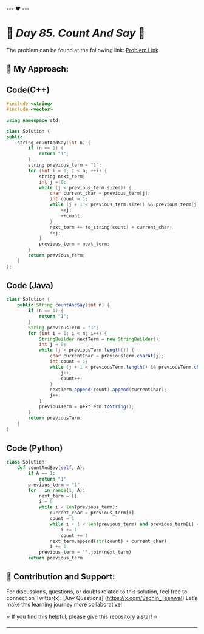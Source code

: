 --- ❤️ ---

# 🚀 _Day 85. Count And Say_ 🧠


The problem can be found at the following link: [Problem Link](https://www.interviewbit.com/problems/count-and-say/)

## 🎯 **My Approach:**


## Code(C++)
```cpp
#include <string>
#include <vector>

using namespace std;

class Solution {
public:
    string countAndSay(int n) {
        if (n == 1) {
            return "1";
        }
        string previous_term = "1";
        for (int i = 1; i < n; ++i) {
            string next_term;
            int j = 0;
            while (j < previous_term.size()) {
                char current_char = previous_term[j];
                int count = 1;
                while (j + 1 < previous_term.size() && previous_term[j] == previous_term[j + 1]) {
                    ++j;
                    ++count;
                }
                next_term += to_string(count) + current_char;
                ++j;
            }
            previous_term = next_term;
        }
        return previous_term;
    }
};
```

## Code (Java)

```java
class Solution {
    public String countAndSay(int n) {
        if (n == 1) {
            return "1";
        }
        String previousTerm = "1";
        for (int i = 1; i < n; i++) {
            StringBuilder nextTerm = new StringBuilder();
            int j = 0;
            while (j < previousTerm.length()) {
                char currentChar = previousTerm.charAt(j);
                int count = 1;
                while (j + 1 < previousTerm.length() && previousTerm.charAt(j) == previousTerm.charAt(j + 1)) {
                    j++;
                    count++;
                }
                nextTerm.append(count).append(currentChar);
                j++;
            }
            previousTerm = nextTerm.toString();
        }
        return previousTerm;
    }
}
```

## Code (Python)

```python
class Solution:
    def countAndSay(self, A):
        if A == 1:
            return "1"
        previous_term = "1"
        for _ in range(1, A):
            next_term = []
            i = 0
            while i < len(previous_term):
                current_char = previous_term[i]
                count = 1
                while i + 1 < len(previous_term) and previous_term[i] == previous_term[i + 1]:
                    i += 1
                    count += 1
                next_term.append(str(count) + current_char)
                i += 1
            previous_term = ''.join(next_term)
        return previous_term
```



## 🎯 **Contribution and Support:**

For discussions, questions, or doubts related to this solution, feel free to connect on Twitter(x): [Any Questions] (https://x.com/Sachin_Teenwal) Let’s make this learning journey more collaborative!

⭐ If you find this helpful, please give this repository a star! ⭐

---
